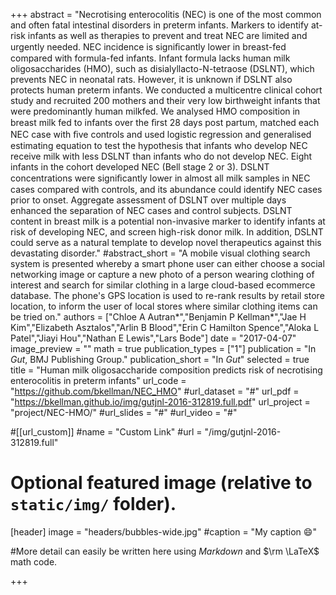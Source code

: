 +++
abstract = "Necrotising enterocolitis (NEC) is one of the most common and often fatal intestinal disorders in preterm infants. Markers to identify at-risk infants as well as therapies to prevent and treat NEC are limited and urgently needed. NEC incidence is signiﬁcantly lower in breast-fed compared with formula-fed infants. Infant formula lacks human milk oligosaccharides (HMO), such as disialyllacto-N-tetraose (DSLNT), which prevents NEC in neonatal rats. However, it is unknown if DSLNT also protects human preterm infants. We conducted a multicentre clinical cohort study and recruited 200 mothers and their very low birthweight infants that were predominantly human milkfed. We analysed HMO composition in breast milk fed to infants over the ﬁrst 28 days post partum, matched each NEC case with ﬁve controls and used logistic regression and generalised estimating equation to test the hypothesis that infants who develop NEC receive milk with less DSLNT than infants who do not develop NEC. Eight infants in the cohort developed NEC (Bell stage 2 or 3). DSLNT concentrations were signiﬁcantly lower in almost all milk samples in NEC cases compared with controls, and its abundance could identify NEC cases prior to onset. Aggregate assessment of DSLNT over multiple days enhanced the separation of NEC cases and control subjects. DSLNT content in breast milk is a potential non-invasive marker to identify infants at risk of developing NEC, and screen high-risk donor milk. In addition, DSLNT could serve as a natural template to develop novel therapeutics against this devastating disorder."
#abstract_short = "A mobile visual clothing search system is presented whereby a smart phone user can either choose a social networking image or capture a new photo of a person wearing clothing of interest and search for similar clothing in a large cloud-based ecommerce database. The phone's GPS location is used to re-rank results by retail store location, to inform the user of local stores where similar clothing items can be tried on."
authors = ["Chloe A Autran*","Benjamin P Kellman*","Jae H Kim","Elizabeth Asztalos","Arlin B Blood","Erin C Hamilton Spence","Aloka L Patel","Jiayi Hou","Nathan E Lewis","Lars Bode"]
date = "2017-04-07"
image_preview = ""
math = true
publication_types = ["1"]
publication = "In *Gut*, BMJ Publishing Group."
publication_short = "In *Gut*"
selected = true
title = "Human milk oligosaccharide composition predicts risk of necrotising enterocolitis in preterm infants"
url_code = "https://github.com/bkellman/NEC_HMO"
#url_dataset = "#"
url_pdf = "https://bkellman.github.io/img/gutjnl-2016-312819.full.pdf"
url_project = "project/NEC-HMO/"
#url_slides = "#"
#url_video = "#"

#[[url_custom]]
#name = "Custom Link"
#url = "/img/gutjnl-2016-312819.full"

# Optional featured image (relative to `static/img/` folder).
[header]
image = "headers/bubbles-wide.jpg"
#caption = "My caption :smile:"

#More detail can easily be written here using *Markdown* and $\rm \LaTeX$ math code.

+++

